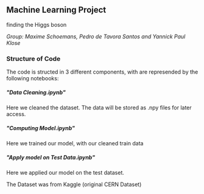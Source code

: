 ## Machine Learning Project
finding the Higgs boson

*Group: Maxime Schoemans, Pedro de Tavora Santos and Yannick Paul Klose*

### Structure of Code
The code is structed in 3 different components, with are represended by the following notebooks:

##### "Data Cleaning.ipynb"
Here we cleaned the dataset. The data will be stored as .npy files for later access.

##### "Computing Model.ipynb"
Here we trained our model, with our cleaned train data

##### "Apply model on Test Data.ipynb"
Here we applied our model on the test dataset. 


The Dataset was from Kaggle (original CERN Dataset)

